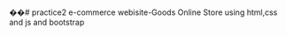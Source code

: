��#   p r a c t i c e 2 
 e-commerce webisite-Goods Online Store using html,css and js and bootstrap

 
